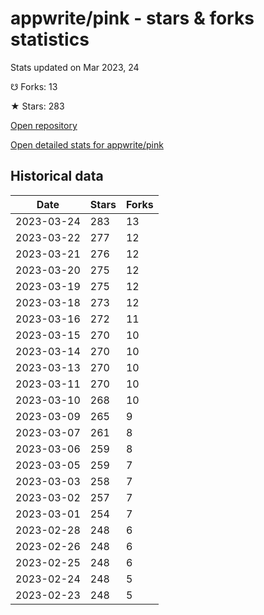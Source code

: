 # appwrite/pink - stars & forks statistics

Stats updated on Mar 2023, 24

☋ Forks: 13

★ Stars: 283

[Open repository](https://github.com/appwrite/pink)

[Open detailed stats for appwrite/pink](https://reviewgithub.com/rep/appwrite/pink)

## Historical data
| Date | Stars | Forks |
|------|-------|-------|
| 2023-03-24 | 283 | 13 | 
| 2023-03-22 | 277 | 12 | 
| 2023-03-21 | 276 | 12 | 
| 2023-03-20 | 275 | 12 | 
| 2023-03-19 | 275 | 12 | 
| 2023-03-18 | 273 | 12 | 
| 2023-03-16 | 272 | 11 | 
| 2023-03-15 | 270 | 10 | 
| 2023-03-14 | 270 | 10 | 
| 2023-03-13 | 270 | 10 | 
| 2023-03-11 | 270 | 10 | 
| 2023-03-10 | 268 | 10 | 
| 2023-03-09 | 265 | 9 | 
| 2023-03-07 | 261 | 8 | 
| 2023-03-06 | 259 | 8 | 
| 2023-03-05 | 259 | 7 | 
| 2023-03-03 | 258 | 7 | 
| 2023-03-02 | 257 | 7 | 
| 2023-03-01 | 254 | 7 | 
| 2023-02-28 | 248 | 6 | 
| 2023-02-26 | 248 | 6 | 
| 2023-02-25 | 248 | 6 | 
| 2023-02-24 | 248 | 5 | 
| 2023-02-23 | 248 | 5 | 

